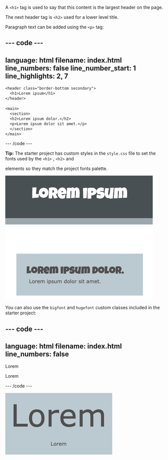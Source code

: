 A `<h1>` tag is used to say that this content is the largest header on the page. 
  
The next header tag is `<h2>` used for a lower level title.

Paragraph text can be added using the `<p>` tag:
  
--- code ---
---
language: html
filename: index.html
line_numbers: false
line_number_start: 1
line_highlights: 2, 7
---
    <header class="border-bottom secondary">
      <h1>Lorem ipsum</h1> 
    </header>
  
    <main>
      <section>
      <h2>Lorem ipsum dolor.</h2>
      <p>Lorem ipsum dolor sit amet.</p>
      </section>
    </main>

--- /code ---
  
**Tip:** The starter project has custom styles in the `style.css` file to set the fonts used by the `<h1>` , `<h2>` and <p> elements so they match the project fonts palette.
  
![A screenshot of placeholder text showing h1, h2, and paragraph html elements with the default project font applied.](images/headers.png)
  
You can also use the `bigfont` and `hugefont` custom classes included in the starter project:
  
--- code ---
---
language: html
filename: index.html
line_numbers: false
--- 
<p class="hugefont">Lorem</p>
<p class="bigfont"></p>Lorem</p>

--- /code ---
  
![A screenshot of the word "Lorem" in a huge font and then repeated underneath in a big font. The huge font is a lot larger than the big font.](images/size.png)
